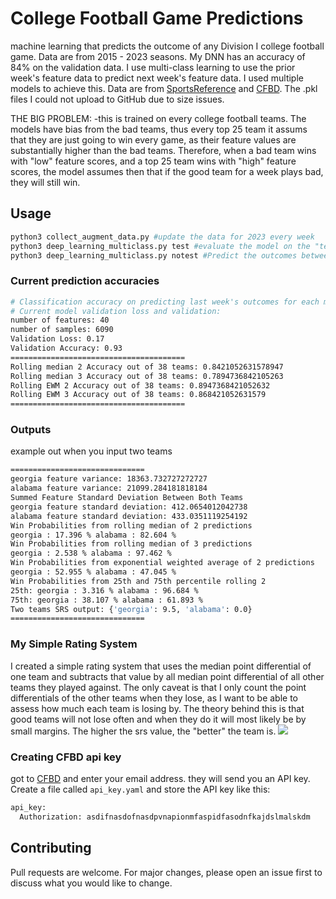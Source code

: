 # College Football Game Predictions

machine learning that predicts the outcome of any Division I college football game. Data are from 2015 - 2023 seasons.
My DNN has an accuracy of 84% on the validation data. I use multi-class learning to use the prior week's feature data
to predict next week's feature data. I used multiple models to achieve this. Data are from [SportsReference](https://www.sports-reference.com/cfb/) and 
[CFBD](https://collegefootballdata.com/). The .pkl files I could not upload to GitHub due to size issues.

THE BIG PROBLEM:
-this is trained on every college football teams. The models have bias from the bad teams, thus every top 25 team
it assums that they are just going to win every game, as their feature values are substantially higher than the bad teams.
Therefore, when a bad team wins with "low" feature scores, and a top 25 team wins with "high" feature scores, the model assumes 
then that if the good team for a week plays bad, they will still win.

## Usage

```bash
python3 collect_augment_data.py #update the data for 2023 every week
python3 deep_learning_multiclass.py test #evaluate the model on the "test" data, which is the top 25 teams last week's outcomes
python3 deep_learning_multiclass.py notest #Predict the outcomes between two teams
```
### Current prediction accuracies
```bash
# Classification accuracy on predicting last week's outcomes for each model. I used the feature learning approach and a rolling average of 2
# Current model validation loss and validation:
number of features: 40
number of samples: 6090
Validation Loss: 0.17
Validation Accuracy: 0.93
=======================================
Rolling median 2 Accuracy out of 38 teams: 0.8421052631578947
Rolling median 3 Accuracy out of 38 teams: 0.7894736842105263
Rolling EWM 2 Accuracy out of 38 teams: 0.8947368421052632
Rolling EWM 3 Accuracy out of 38 teams: 0.868421052631579
=======================================
```
### Outputs
example out when you input two teams
```bash
==============================
georgia feature variance: 18363.732727272727
alabama feature variance: 21099.284181818184
Summed Feature Standard Deviation Between Both Teams
georgia feature standard deviation: 412.0654012042738
alabama feature standard deviation: 433.0351119254192
Win Probabilities from rolling median of 2 predictions
georgia : 17.396 % alabama : 82.604 %
Win Probabilities from rolling median of 3 predictions
georgia : 2.538 % alabama : 97.462 %
Win Probabilities from exponential weighted average of 2 predictions
georgia : 52.955 % alabama : 47.045 %
Win Probabilities from 25th and 75th percentile rolling 2
25th: georgia : 3.316 % alabama : 96.684 %
75th: georgia : 38.107 % alabama : 61.893 %
Two teams SRS output: {'georgia': 9.5, 'alabama': 0.0}
==============================
```

### My Simple Rating System
I created a simple rating system that uses the median point differential of one team and subtracts that value
by all median point differential of all other teams they played against. The only caveat is that I only count 
the point differentials of the other teams when they lose, as I want to be able to assess how much each team is 
losing by. The theory behind this is that good teams will not lose often and when they do it will most likely be 
by small margins. The higher the srs value, the "better" the team is.
![](https://github.com/bszek213/deepCFB/blob/main/my_srs.png) 

### Creating CFBD api key
got to [CFBD](https://collegefootballdata.com/key) and enter your email address. they will send you an API key. 
Create a file called `api_key.yaml` and store the API key like this:
```bash
api_key:
  Authorization: asdifnasdofnasdpvnapionmfaspidfasodnfkajdslmalskdm
```
## Contributing
Pull requests are welcome. For major changes, please open an issue first to discuss what you would like to change.
